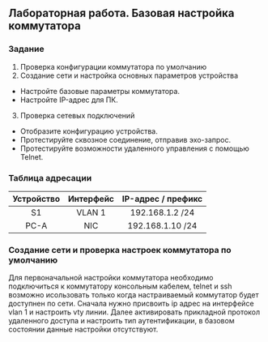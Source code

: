 ## 	Лабораторная работа. Базовая настройка коммутатора 
###	Задание
1. Проверка конфигурации коммутатора по умолчанию
2. Создание сети и настройка основных параметров устройства
-	Настройте базовые параметры коммутатора.
-	Настройте IP-адрес для ПК.
3. Проверка сетевых подключений
-	Отобразите конфигурацию устройства.
-	Протестируйте сквозное соединение, отправив эхо-запрос.
-	Протестируйте возможности удаленного управления с помощью Telnet.

### 	Таблица адресации
| Устройство     | Интерфейс    | IP-адрес / префикс             | 
|:-----------------:|:---------------:|:-------------------------:|
|         S1       |  VLAN 1   |     192.168.1.2 /24      |
|        PC-A      |       NIC      |     192.168.1.10 /24     |

### Создание сети и проверка настроек коммутатора по умолчанию
Для первоначальной настройки коммутатора необходимо подключиться к коммутатору консольным кабелем, telnet и ssh возможно исользовать только когда настраиваемый коммутатор будет доступнен по сети. Сначала нужно присвоить
ip адрес на интерфейсе vlan 1 и настроить vty линии. Далее активировать прикладной протокол удаленного доступа и настроить тип аутентификации, в базовом состоянии данные настройки отсутствуют.
